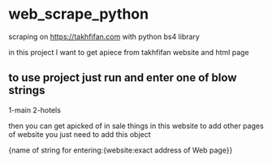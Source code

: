 # web_scrape_python
scraping on https://takhfifan.com with python bs4 library

in this project I want to get apiece from takhfifan website and html page

to use project just run and enter one of blow strings
----------------------------------------------------

1-main
2-hotels

then you can get apicked of in sale things in this website
to add other pages of website you just need to add this object

{name of string for entering:{website:exact address of Web page}}
